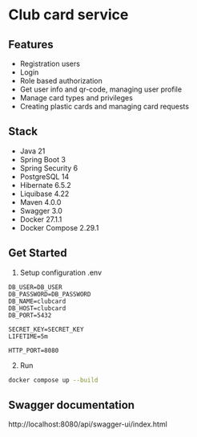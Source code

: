 # Club card service 

## Features

- Registration users
- Login
- Role based authorization
- Get user info and qr-code, managing user profile
- Manage card types and privileges
- Creating plastic cards and managing card requests

## Stack

- Java 21
- Spring Boot 3
- Spring Security 6
- PostgreSQL 14
- Hibernate 6.5.2 
- Liquibase 4.22
- Maven 4.0.0
- Swagger 3.0
- Docker 27.1.1
- Docker Compose 2.29.1

## Get Started

1. Setup configuration .env

```env
DB_USER=DB_USER
DB_PASSWORD=DB_PASSWORD
DB_NAME=clubcard
DB_HOST=clubcard
DB_PORT=5432

SECRET_KEY=SECRET_KEY
LIFETIME=5m

HTTP_PORT=8080
```

2. Run

```bash
docker compose up --build 
```

## Swagger documentation

http://localhost:8080/api/swagger-ui/index.html